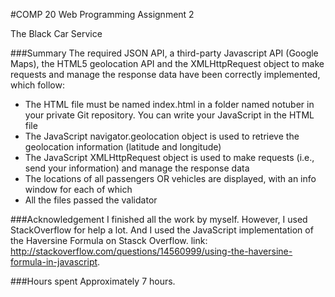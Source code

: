 #COMP 20 Web Programming Assignment 2

The Black Car Service

###Summary
The required JSON API, a third-party Javascript API (Google Maps), the HTML5 geolocation API and the XMLHttpRequest object to make requests and manage the response data have been correctly implemented, which follow:

* The HTML file must be named index.html in a folder named notuber in your private Git repository. You can write your JavaScript in the HTML file
* The JavaScript navigator.geolocation object is used to retrieve the geolocation information (latitude and longitude)
* The JavaScript XMLHttpRequest object is used to make requests (i.e., send your information) and manage the response data
* The locations of all passengers OR vehicles are displayed, with an info window for each of which
* All the files passed the validator

###Acknowledgement
I finished all the work by myself. 
However, I used StackOverflow for help a lot. And I used the JavaScript implementation of the Haversine Formula on Stasck Overflow.
link: http://stackoverflow.com/questions/14560999/using-the-haversine-formula-in-javascript.

###Hours spent
Approximately 7 hours.

